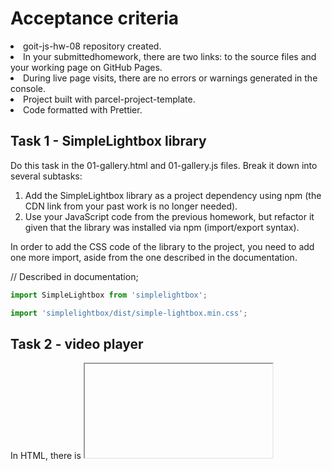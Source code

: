 <h1>Acceptance criteria</h1>
<lu>
<li>goit-js-hw-08 repository created.</li>
 <li>In your submittedhomework, there are two links: to the source files and your working page on GitHub Pages.</li>
<li>During live page visits, there are no errors or warnings generated
in the console.</li>
<li>Project built with parcel-project-template. </li>
<li>Code formatted with Prettier.</li>
</lu>

<h2>Task 1 - SimpleLightbox library</h2> 
Do this task in the 01-gallery.html and 01-gallery.js files. Break it down into several subtasks:

<ol>
<li>Add the SimpleLightbox library as a project dependency using npm (the CDN link from your past work is no longer needed).</li>
<li> Use your JavaScript code from the previous homework, but refactor it given that the library was installed via npm (import/export syntax). </li>
</ol>

In order to add the CSS code of the library to the project, you need to add one
more import, aside from the one described in the documentation.

// Described in documentation;

```js
import SimpleLightbox from 'simplelightbox';

import 'simplelightbox/dist/simple-lightbox.min.css';
```

<h2>Task 2 - video player</h2> 
In HTML, there is <iframe> with video for Vimeo player. Write a script that will save the current video playback time to local storageand, upon page reload, continue to play the video from that time.

```js
<iframe
  id="vimeo-player"
  src="https://player.vimeo.com/video/236203659"
  width="640"
  height="360"
  frameborder="0"
  allowfullscreen
  allow="autoplay; encrypted-media"
></iframe>
```

Do this task in the 02-video.html and 02-video.js files. Break it down into
several subtasks:

Check out the documentation of the Vimeo player library. Add the library as a
project dependency via npm. Initialize the player in the script file as
described in the pre-existing player section, but note that you have added the
player as an npm package, not via CDN. Read the documentation of the on() method
and start tracking the timeupdate event - playback time update. Save playback
time to local storage. Let the key for the storage be the
"videoplayer-current-time" string. When reloading the page, use the
setCurrentTime() method to resume playback from the saved position. Add the
lodash.throttle library to the project and make sure that the playback time is
updated in the storage once a second or less frequent. Task 3 - feedback form In
HTML, there is form markup. Write a script that will save field values to local
storage when the user types something.

<form class="feedback-form" autocomplete="off">
  <label>
    Email
    <input type="email" name="email" autofocus />
  </label>
  <label>
    Message
    <textarea name="message" rows="8"></textarea>
  </label>
  <button type="submit">Submit</button>
</form>

Do this task in the 03-feedback.html and 03-feedback.js files. Break it down
into several subtasks:

Track the input event on the form, and each time write to local storage an
object with the email and message fields, in which you save the current values
of the form fields. Let the key for the storage be the "feedback-form-state"
string. When loading the page, check the state of the storage, and if it stores
some data, use it to fill in the form fields. Otherwise, the fields must be
empty. When submitting the form, clear the storage and form fields, and also
display the object with the email and message fields and their current values in
the console. Make sure that the storage is updated no more than once every 500
milliseconds. To do this, add to the project and use the lodash.throttle
library.
